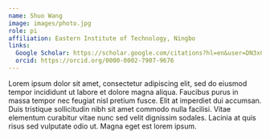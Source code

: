 ```yaml
---
name: Shuo Wang
image: images/photo.jpg
role: pi
affiliation: Eastern Institute of Technology, Ningbo
links:
  Google Scholar: https://scholar.google.com/citations?hl=en&user=DN3xCtoAAAAJ
  orcid: https://orcid.org/0000-0002-7907-9676
---
```


Lorem ipsum dolor sit amet, consectetur adipiscing elit, sed do eiusmod tempor incididunt ut labore et dolore magna aliqua.
Faucibus purus in massa tempor nec feugiat nisl pretium fusce.
Elit at imperdiet dui accumsan.
Duis tristique sollicitudin nibh sit amet commodo nulla facilisi.
Vitae elementum curabitur vitae nunc sed velit dignissim sodales.
Lacinia at quis risus sed vulputate odio ut.
Magna eget est lorem ipsum.
